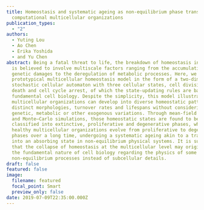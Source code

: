 ```yaml
---
title: Homeostasis and systematic ageing as non-equilibrium phase transitions in
  computational multicellular organizations
publication_types:
  - "2"
authors:
  - Yuting Lou
  - Ao Chen
  - Erika Yoshida
  - and Yu Chen
abstract: Being a fatal threat to life, the breakdown of homeostasis in tissues
  is believed to involve multiscale factors ranging from the accumulation of
  genetic damages to the deregulation of metabolic processes. Here, we present a
  prototypical multicellular homeostasis model in the form of a two-dimensional
  stochastic cellular automaton with three cellular states, cell division, cell
  death and cell cycle arrest, of which the state-updating rules are based on
  fundamental cell biology. Despite the simplicity, this model illustrates how
  multicellular organizations can develop into diverse homeostatic patterns with
  distinct morphologies, turnover rates and lifespans without considering
  genetic, metabolic or other exogenous variations. Through mean-field analysis
  and Monte–Carlo simulations, those homeostatic states are found to be
  classified into extinctive, proliferative and degenerative phases, whereas
  healthy multicellular organizations evolve from proliferative to degenerative
  phases over a long time, undergoing a systematic ageing akin to a transition
  into an absorbing state in non-equilibrium physical systems. It is suggested
  that the collapse of homeostasis at the multicellular level may originate from
  the fundamental nature of cell biology regarding the physics of some
  non-equilibrium processes instead of subcellular details.
draft: false
featured: false
image:
  filename: featured
  focal_point: Smart
  preview_only: false
date: 2019-07-09T22:35:00.000Z
---
```

